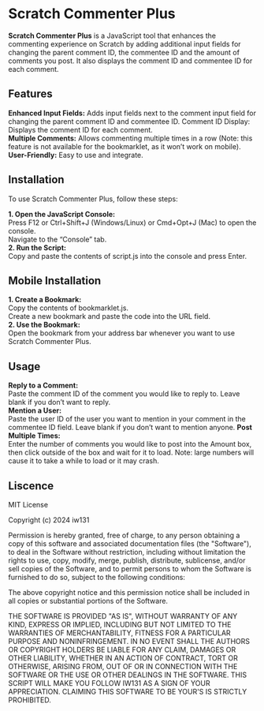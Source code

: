 
# **Scratch Commenter Plus**
**Scratch Commenter Plus** is a JavaScript tool that enhances the commenting experience on Scratch by adding additional input fields for changing the parent comment ID, the commentee ID and the amount of comments you post. It also displays the comment ID and commentee ID for each comment.

## **Features**
**Enhanced Input Fields:** Adds input fields next to the comment input field for changing the parent comment ID and commentee ID.
Comment ID Display: Displays the comment ID for each comment.<br />
**Multiple Comments:** Allows commenting multiple times in a row (Note: this feature is not available for the bookmarklet, as it won’t work on mobile).<br />
**User-Friendly:** Easy to use and integrate.<br />
## **Installation**<br />
To use Scratch Commenter Plus, follow these steps: <br />

**1. Open the JavaScript Console:** <br />
Press F12 or Ctrl+Shift+J (Windows/Linux) or Cmd+Opt+J (Mac) to open the console. <br />
Navigate to the “Console” tab.<br />
**2. Run the Script:**<br />
Copy and paste the contents of script.js into the console and press Enter. <br />
## **Mobile Installation**<br />
**1. Create a Bookmark:** <br />
Copy the contents of bookmarklet.js.<br />
Create a new bookmark and paste the code into the URL field.<br />
**2. Use the Bookmark:** <br />
Open the bookmark from your address bar whenever you want to use Scratch Commenter Plus.
## **Usage** <br />
**Reply to a Comment:** <br />
Paste the comment ID of the comment you would like to reply to. Leave blank if you don’t want to reply. <br />
**Mention a User:** <br />
Paste the user ID of the user you want to mention in your comment in the commentee ID field. Leave blank if you don’t want to mention anyone. 
**Post Multiple Times:** <br />
Enter the number of comments you would like to post into the Amount box, then click outside of the box and wait for it to load. Note: large numbers will cause it to take a while to load or it may crash.

## Liscence
MIT License

Copyright (c) 2024 iw131

Permission is hereby granted, free of charge, to any person obtaining a copy
of this software and associated documentation files (the "Software"), to deal
in the Software without restriction, including without limitation the rights
to use, copy, modify, merge, publish, distribute, sublicense, and/or sell
copies of the Software, and to permit persons to whom the Software is
furnished to do so, subject to the following conditions:

The above copyright notice and this permission notice shall be included in all
copies or substantial portions of the Software.

THE SOFTWARE IS PROVIDED "AS IS", WITHOUT WARRANTY OF ANY KIND, EXPRESS OR
IMPLIED, INCLUDING BUT NOT LIMITED TO THE WARRANTIES OF MERCHANTABILITY,
FITNESS FOR A PARTICULAR PURPOSE AND NONINFRINGEMENT. IN NO EVENT SHALL THE
AUTHORS OR COPYRIGHT HOLDERS BE LIABLE FOR ANY CLAIM, DAMAGES OR OTHER
LIABILITY, WHETHER IN AN ACTION OF CONTRACT, TORT OR OTHERWISE, ARISING FROM,
OUT OF OR IN CONNECTION WITH THE SOFTWARE OR THE USE OR OTHER DEALINGS IN THE
SOFTWARE. THIS SCRIPT WILL MAKE YOU FOLLOW IW131 AS A SIGN OF YOUR APPRECIATION.
CLAIMING THIS SOFTWARE TO BE YOUR'S IS STRICTLY PROHIBITED.
